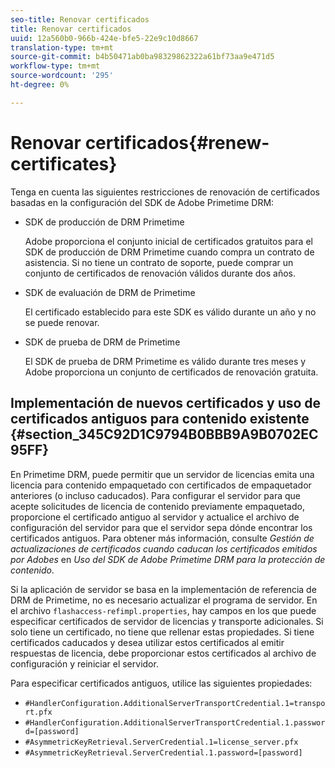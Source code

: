```yaml
---
seo-title: Renovar certificados
title: Renovar certificados
uuid: 12a560b0-966b-424e-bfe5-22e9c10d8667
translation-type: tm+mt
source-git-commit: b4b50471ab0ba98329862322a61bf73aa9e471d5
workflow-type: tm+mt
source-wordcount: '295'
ht-degree: 0%

---
```



# Renovar certificados{#renew-certificates}

Tenga en cuenta las siguientes restricciones de renovación de certificados basadas en la configuración del SDK de Adobe Primetime DRM:

* SDK de producción de DRM Primetime

   Adobe proporciona el conjunto inicial de certificados gratuitos para el SDK de producción de DRM Primetime cuando compra un contrato de asistencia. Si no tiene un contrato de soporte, puede comprar un conjunto de certificados de renovación válidos durante dos años.
* SDK de evaluación de DRM de Primetime

   El certificado establecido para este SDK es válido durante un año y no se puede renovar.
* SDK de prueba de DRM de Primetime

   El SDK de prueba de DRM Primetime es válido durante tres meses y Adobe proporciona un conjunto de certificados de renovación gratuita.

## Implementación de nuevos certificados y uso de certificados antiguos para contenido existente {#section_345C92D1C9794B0BBB9A9B0702EC95FF}

En Primetime DRM, puede permitir que un servidor de licencias emita una licencia para contenido empaquetado con certificados de empaquetador anteriores (o incluso caducados). Para configurar el servidor para que acepte solicitudes de licencia de contenido previamente empaquetado, proporcione el certificado antiguo al servidor y actualice el archivo de configuración del servidor para que el servidor sepa dónde encontrar los certificados antiguos. Para obtener más información, consulte *Gestión de actualizaciones de certificados cuando caducan los certificados emitidos por Adobes* en *Uso del SDK de Adobe Primetime DRM para la protección de contenido*.

Si la aplicación de servidor se basa en la implementación de referencia de DRM de Primetime, no es necesario actualizar el programa de servidor. En el archivo `flashaccess-refimpl.properties`, hay campos en los que puede especificar certificados de servidor de licencias y transporte adicionales. Si solo tiene un certificado, no tiene que rellenar estas propiedades. Si tiene certificados caducados y desea utilizar estos certificados al emitir respuestas de licencia, debe proporcionar estos certificados al archivo de configuración y reiniciar el servidor.

Para especificar certificados antiguos, utilice las siguientes propiedades:

* `#HandlerConfiguration.AdditionalServerTransportCredential.1=transport.pfx`
* `#HandlerConfiguration.AdditionalServerTransportCredential.1.password=[password]`
* `#AsymmetricKeyRetrieval.ServerCredential.1=license_server.pfx`
* `#AsymmetricKeyRetrieval.ServerCredential.1.password=[password]`

